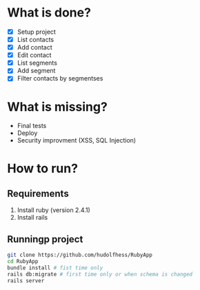 # What is done?
- [x] Setup project
- [x] List contacts
- [x] Add contact
- [x] Edit contact
- [X] List segments
- [X] Add segment
- [X] Filter contacts by segmentses

# What is missing?
- Final tests
- Deploy
- Security improvment (XSS, SQL Injection)

# How to run?
## Requirements
1. Install ruby (version 2.4.1)
2. Install rails

## Runningp project
```sh
git clone https://github.com/hudolfhess/RubyApp
cd RubyApp
bundle install # fist time only
rails db:migrate # first time only or when schema is changed
rails server
```